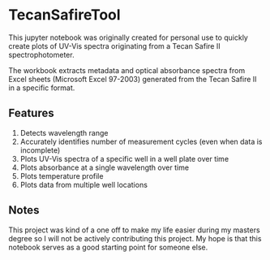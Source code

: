 # TecanSafireTool

This jupyter notebook was originally created for personal use to quickly create plots of UV-Vis spectra originating from a Tecan Safire II spectrophotometer.

The workbook extracts metadata and optical absorbance spectra from Excel sheets (Microsoft Excel 97-2003) generated from the Tecan Safire II in a specific format.

## Features
1. Detects wavelength range
2. Accurately identifies number of measurement cycles (even when data is incomplete)
3. Plots UV-Vis spectra of a specific well in a well plate over time
4. Plots absorbance at a single wavelength over time
5. Plots temperature profile
6. Plots data from multiple well locations

## Notes
This project was kind of a one off to make my life easier during my masters degree so I will not be actively contributing this project. 
My hope is that this notebook serves as a good starting point for someone else.
